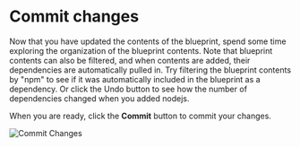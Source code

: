 # Commit changes

Now that you have updated the contents of the blueprint, spend some time exploring the organization of the blueprint contents. Note that blueprint contents can also be filtered, and when contents are added, their dependencies are automatically pulled in. Try filtering the blueprint contents by "npm" to see if it was automatically included in the blueprint as a dependency. Or click the Undo button to see how the number of dependencies changed when you added nodejs.

When you are ready, click the **Commit** button to commit your changes.

![Commit Changes](/rhel-labs/scenarios/imagebuilder/assets/Commit-Changes.png)
